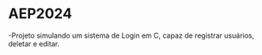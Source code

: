 # AEP2024
-Projeto simulando um sistema de Login em C, capaz de registrar usuários, deletar e editar.
